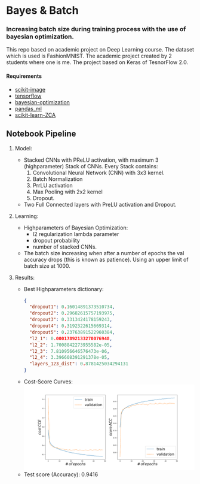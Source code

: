# Bayes & Batch 
### Increasing batch size during training process with the use of bayesian optimization.
This repo based on academic project on Deep Learning course. The dataset which is used is FashionMNIST. The academic project created by 2 students where one is me. The project based on Keras of TesnorFlow 2.0.
#### Requirements
- [scikit-image](https://github.com/scikit-image/scikit-image)
- [tensorflow](https://github.com/tensorflow/tensorflow)
- [bayesian-optimization](https://github.com/fmfn/BayesianOptimization)
- [pandas_ml](https://github.com/pandas-ml/pandas-ml)
- [scikit-learn-ZCA](https://github.com/mwv/zca)

## Notebook Pipeline
1. Model:
   * Stacked CNNs with PReLU activation, with maximum 3 (highparameter) Stack of CNNs. Every Stack contains:
      1. Convolutional Neural Network (CNN) with 3x3 kernel.
      2. Batch Normalization 
      4. PrrLU activation   
      3. Max Pooling with 2x2 kernel
      4. Dropout.
   * Two Full Connected layers with PreLU activation and Dropout.
2. Learning:
   * Highparameters of Bayesian Optimization:
      * l2 regularization lambda parameter
      * dropout probability
      * number of stacked CNNs.
   * The batch size increasing when after a number of epochs the val accuracy drops (this is known as patience). 
     Using an upper limit of batch size at 1000. 
        
     
3. Results: 
   * Best Highparameters dictionary:
      ```json
      {
        "dropout1": 0.16014891373510734,
        "dropout2": 0.29682615757193975,
        "dropout3": 0.3313424178159243,
        "dropout4": 0.3192322615669314, 
        "dropout5": 0.23763891522960384,
        "l2_1": 0.00017892133270076948, 
        "l2_2": 1.7008842273955582e-05, 
        "l2_3": 7.810956646576473e-06,
        "l2_4": 3.396608391291378e-05,
        "layers_123_dist": 0.8781425034294131
     }
      ```
   * Cost-Score Curves:
      ![cost-score](./cost-score.svg)
   * Test score (Accuracy): 0.9416
